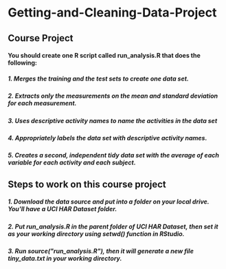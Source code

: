 # Getting-and-Cleaning-Data-Project

## Course Project
#### You should create one R script called run_analysis.R that does the following:
#####     1. Merges the training and the test sets to create one data set.
#####     2. Extracts only the measurements on the mean and standard deviation for each measurement.
#####     3. Uses descriptive activity names to name the activities in the data set
#####     4. Appropriately labels the data set with descriptive activity names.
#####     5. Creates a second, independent tidy data set with the average of each variable for each activity and each subject.

## Steps to work on this course project
#####     1. Download the data source and put into a folder on your local drive. You'll have a UCI HAR Dataset folder.
#####     2. Put run_analysis.R in the parent folder of UCI HAR Dataset, then set it as your working directory using setwd() function in RStudio.
#####     3. Run source("run_analysis.R"), then it will generate a new file tiny_data.txt in your working directory.



